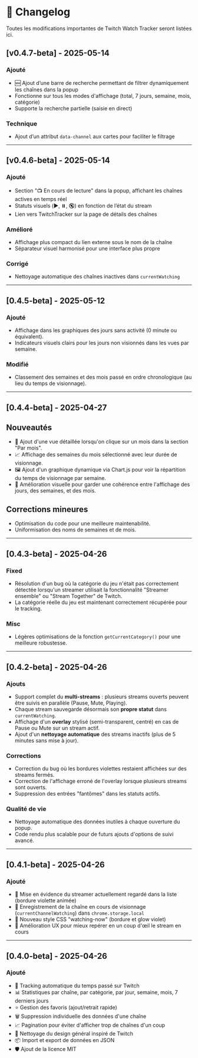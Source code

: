 # 📝 Changelog

Toutes les modifications importantes de Twitch Watch Tracker seront listées ici.

## [v0.4.7-beta] - 2025-05-14

### Ajouté
- 🆕 Ajout d’une barre de recherche permettant de filtrer dynamiquement les chaînes dans la popup
- Fonctionne sur tous les modes d'affichage (total, 7 jours, semaine, mois, catégorie)
- Supporte la recherche partielle (saisie en direct)

### Technique
- Ajout d’un attribut `data-channel` aux cartes pour faciliter le filtrage

---

## [v0.4.6-beta] - 2025-05-14

### Ajouté
- Section "📺 En cours de lecture" dans la popup, affichant les chaînes actives en temps réel
- Statuts visuels (▶️, ⏸️, 🔇) en fonction de l’état du stream
- Lien vers TwitchTracker sur la page de détails des chaînes

### Amélioré
- Affichage plus compact du lien externe sous le nom de la chaîne
- Séparateur visuel harmonisé pour une interface plus propre

### Corrigé
- Nettoyage automatique des chaînes inactives dans `currentWatching`

---

## [0.4.5-beta] - 2025-05-12

### Ajouté
- Affichage dans les graphiques des jours sans activité (0 minute ou équivalent).
- Indicateurs visuels clairs pour les jours non visionnés dans les vues par semaine.

### Modifié
- Classement des semaines et des mois passé en ordre chronologique (au lieu du temps de visionnage).

---

## [0.4.4-beta] - 2025-04-27

## Nouveautés
- 🚀 Ajout d'une vue détaillée lorsqu'on clique sur un mois dans la section "Par mois".
- 📈 Affichage des semaines du mois sélectionné avec leur durée de visionnage.
- 🖼️ Ajout d'un graphique dynamique via Chart.js pour voir la répartition du temps de visionnage par semaine.
- 🎨 Amélioration visuelle pour garder une cohérence entre l'affichage des jours, des semaines, et des mois.

## Corrections mineures
- Optimisation du code pour une meilleure maintenabilité.
- Uniformisation des noms de semaines et de mois.

---

## [0.4.3-beta] - 2025-04-26

### Fixed
- Résolution d'un bug où la catégorie du jeu n'était pas correctement détectée lorsqu'un streamer utilisait la fonctionnalité "Streamer ensemble" ou "Stream Together" de Twitch.
- La catégorie réelle du jeu est maintenant correctement récupérée pour le tracking.

### Misc
- Légères optimisations de la fonction `getCurrentCategory()` pour une meilleure robustesse.

---

## [0.4.2-beta] - 2025-04-26

### Ajouts
- Support complet du **multi-streams** : plusieurs streams ouverts peuvent être suivis en parallèle (Pause, Mute, Playing).
- Chaque stream sauvegarde désormais son **propre statut** dans `currentWatching`.
- Affichage d'un **overlay** stylisé (semi-transparent, centré) en cas de Pause ou Mute sur un stream actif.
- Ajout d'un **nettoyage automatique** des streams inactifs (plus de 5 minutes sans mise à jour).

### Corrections
- Correction du bug où les bordures violettes restaient affichées sur des streams fermés.
- Correction de l'affichage erroné de l'overlay lorsque plusieurs streams sont ouverts.
- Suppression des entrées "fantômes" dans les statuts actifs.

### Qualité de vie
- Nettoyage automatique des données inutiles à chaque ouverture du popup.
- Code rendu plus scalable pour de futurs ajouts d'options de suivi avancé.

---

## [0.4.1-beta] - 2025-04-26
### Ajouté
- 🎯 Mise en évidence du streamer actuellement regardé dans la liste (bordure violette animée)
- 💾 Enregistrement de la chaîne en cours de visionnage (`currentChannelWatching`) dans `chrome.storage.local`
- 🎨 Nouveau style CSS "watching-now" (bordure et glow violet)
- 🧠 Amélioration UX pour mieux repérer en un coup d'œil le stream en cours

---

## [0.4.0-beta] - 2025-04-26
### Ajouté
- 🎥 Tracking automatique du temps passé sur Twitch
- 📊 Statistiques par chaîne, par catégorie, par jour, semaine, mois, 7 derniers jours
- ⭐ Gestion des favoris (ajout/retrait rapide)
- 🗑️ Suppression individuelle des données d'une chaîne
- 📈 Pagination pour éviter d'afficher trop de chaînes d'un coup
- 🧹 Nettoyage du design général inspiré de Twitch
- 📦 Import et export de données en JSON
- 🛡️ Ajout de la licence MIT